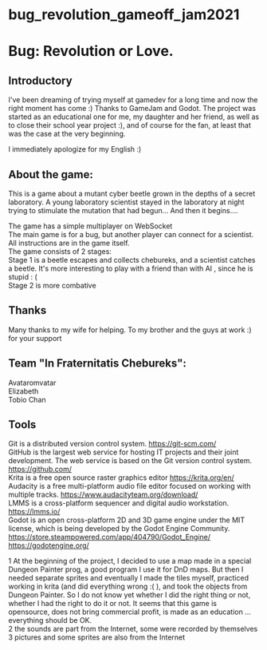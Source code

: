 # bug_revolution_gameoff_jam2021
# Bug: Revolution or Love.

## Introductory
I've been dreaming of trying myself at gamedev for a long time and now the right moment has come :) Thanks to GameJam and Godot.
The project was started as an educational one for me, my daughter and her friend, as well as to close their school year project :), and of course for the fan, at least that was the case at the very beginning.

I immediately apologize for my English :)

## About the game:
This is a game about a mutant cyber beetle grown in the depths of a secret laboratory. A young laboratory scientist stayed in the laboratory at night trying to stimulate the mutation that had begun… And then it begins....

The game has a simple multiplayer on WebSocket <br>
The main game is for a bug, but another player can connect for a scientist. All instructions are in the game itself.<br>
The game consists of 2 stages:<br>
Stage 1 is a beetle escapes and collects chebureks, and a scientist catches a beetle. It's more interesting to play with a friend than with AI , since he is stupid : ( <br>
Stage 2 is more combative <br>





## Thanks
Many thanks to my wife for helping. To my brother and the guys at work :) for your support<br>

## Team "In Fraternitatis Chebureks":
Avataromvatar<br>
Elizabeth<br>
Tobio Chan<br>


## Tools

Git is a distributed version control system. https://git-scm.com/<br>
GitHub is the largest web service for hosting IT projects and their joint development. The web service is based on the Git version control system. https://github.com/<br>
Krita is a free open source raster graphics editor https://krita.org/en/<br>
Audacity is a free multi-platform audio file editor focused on working with multiple tracks. https://www.audacityteam.org/download/<br>
LMMS is a cross-platform sequencer and digital audio workstation. https://lmms.io/<br>
Godot is an open cross-platform 2D and 3D game engine under the MIT license, which is being developed by the Godot Engine Community.<br>
https://store.steampowered.com/app/404790/Godot_Engine/<br>
https://godotengine.org/<br>

1 At the beginning of the project, I decided to use a map made in a special Dungeon Painter prog, a good program I use it for DnD maps. But then I needed separate sprites and eventually I made the tiles myself, practiced working in krita (and did everything wrong :( ), and took the objects from Dungeon Painter. So I do not know yet whether I did the right thing or not, whether I had the right to do it or not. It seems that this game is opensource, does not bring commercial profit, is made as an education ... everything should be OK.<br>
2 the sounds are part from the Internet, some were recorded by themselves<br>
3 pictures and some sprites are also from the Internet<br>